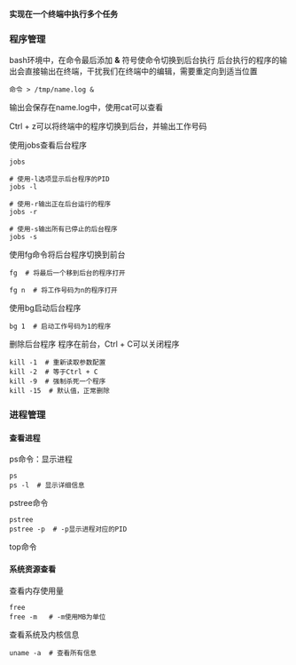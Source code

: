 **实现在一个终端中执行多个任务**

### 程序管理

bash环境中，在命令最后添加 **&** 符号使命令切换到后台执行
后台执行的程序的输出会直接输出在终端，干扰我们在终端中的编辑，需要重定向到适当位置
```
命令 > /tmp/name.log &
```

输出会保存在name.log中，使用cat可以查看

Ctrl + z可以将终端中的程序切换到后台，并输出工作号码

使用jobs查看后台程序
```
jobs

# 使用-l选项显示后台程序的PID
jobs -l

# 使用-r输出正在后台运行的程序
jobs -r

# 使用-s输出所有已停止的后台程序
jobs -s
```

使用fg命令将后台程序切换到前台
```
fg  # 将最后一个移到后台的程序打开

fg n  # 将工作号码为n的程序打开
```

使用bg启动后台程序
```
bg 1  # 启动工作号码为1的程序
```

删除后台程序
程序在前台，Ctrl + C可以关闭程序
```
kill -1  # 重新读取参数配置
kill -2  # 等于Ctrl + C
kill -9  # 强制杀死一个程序
kill -15  # 默认值，正常删除
```


### 进程管理

#### 查看进程
ps命令：显示进程
```
ps
ps -l  # 显示详细信息
```
pstree命令
```
pstree
pstree -p  # -p显示进程对应的PID
```
top命令

#### 系统资源查看
查看内存使用量
```
free 
free -m   # -m使用MB为单位
```
查看系统及内核信息
```
uname -a  # 查看所有信息
```